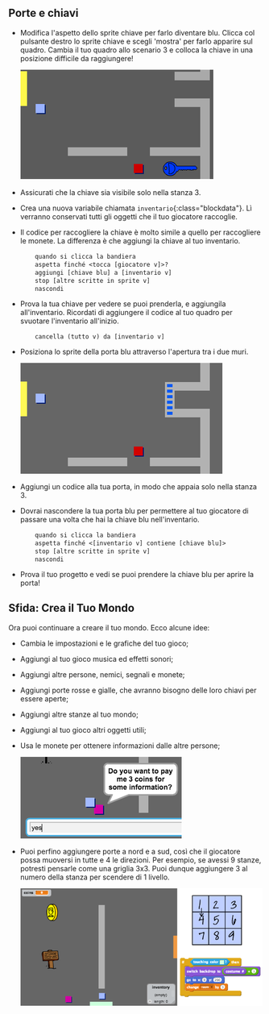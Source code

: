 ## Porte e chiavi

+ Modifica l'aspetto dello sprite chiave per farlo diventare blu. Clicca col pulsante destro lo sprite chiave e scegli 'mostra' per farlo apparire sul quadro. Cambia il tuo quadro allo scenario 3 e colloca la chiave in una posizione difficile da raggiungere!

 	![screenshot](images/world-key.png)

+ Assicurati che la chiave sia visibile solo nella stanza 3.

+ Crea una nuova variabile chiamata `inventario`{:class="blockdata"}. Lì verranno conservati tutti gli oggetti che il tuo giocatore raccoglie.

+ Il codice per raccogliere la chiave è molto simile a quello per raccogliere le monete. La differenza è che aggiungi la chiave al tuo inventario.

	```blocchi
		quando si clicca la bandiera
		aspetta finché <tocca [giocatore v]>?
		aggiungi [chiave blu] a [inventario v]
		stop [altre scritte in sprite v]
		nascondi
	```

+ Prova la tua chiave per vedere se puoi prenderla, e aggiungila all'inventario. Ricordati di aggiungere il codice al tuo quadro per svuotare l'inventario all'inizio.

	```blocchi
		cancella (tutto v) da [inventario v]
	```

+ Posiziona lo sprite della porta blu attraverso l'apertura tra i due muri.

	![screenshot](images/world-door.png)

+ Aggiungi un codice alla tua porta, in modo che appaia solo nella stanza 3.

+ Dovrai nascondere la tua porta blu per permettere al tuo giocatore di passare una volta che hai la chiave blu nell'inventario.

	```blocchi
		quando si clicca la bandiera
		aspetta finché <[inventario v] contiene [chiave blu]>
		stop [altre scritte in sprite v]
		nascondi
	```

+ Prova il tuo progetto e vedi se puoi prendere la chiave blu per aprire la porta!

## Sfida: Crea il Tuo Mondo 
Ora puoi continuare a creare il tuo mondo. Ecco alcune idee:

+ Cambia le impostazioni e le grafiche del tuo gioco;
+ Aggiungi al tuo gioco musica ed effetti sonori;
+ Aggiungi altre persone, nemici, segnali e monete;
+ Aggiungi porte rosse e gialle, che avranno bisogno delle loro chiavi per essere aperte;
+ Aggiungi altre stanze al tuo mondo;
+ Aggiungi al tuo gioco altri oggetti utili;

+ Usa le monete per ottenere informazioni dalle altre persone;

	![screenshot](images/world-bribe.png)

+ Puoi perfino aggiungere porte a nord e a sud, così che il giocatore possa muoversi in tutte e 4 le direzioni. Per esempio, se avessi 9 stanze, potresti pensarle come una griglia 3x3. Puoi dunque aggiungere 3 al numero della stanza per scendere di 1 livello.

	![screenshot](images/world-north-south.png)
